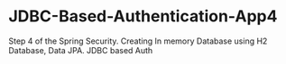 # JDBC-Based-Authentication-App4
Step 4 of the Spring Security. Creating In memory Database using H2 Database, Data JPA. JDBC based Auth
